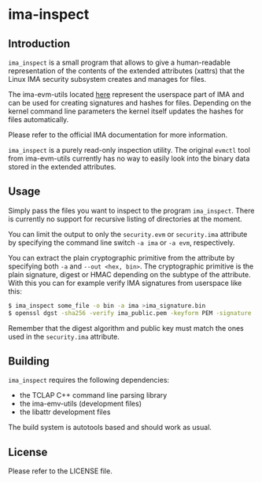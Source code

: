 # ima-inspect

## Introduction

`ima_inspect` is a small program that allows to give a human-readable
representation of the contents of the extended attributes (xattrs) that the
Linux IMA security subsystem creates and manages for files.

The ima-evm-utils located [here](https://git.code.sf.net/p/linux-ima/ima-evm-utils)
represent the userspace part of IMA and can be used for creating signatures
and hashes for files. Depending on the kernel command line parameters the
kernel itself updates the hashes for files automatically.

Please refer to the official IMA documentation for more information.

`ima_inspect` is a purely read-only inspection utility. The original `evmctl`
tool from ima-evm-utils currently has no way to easily look into the binary
data stored in the extended attributes.

## Usage

Simply pass the files you want to inspect to the program `ima_inspect`. There
is currently no support for recursive listing of directories at the moment.

You can limit the output to only the `security.evm` or `security.ima`
attribute by specifying the command line switch `-a ima` or `-a evm`,
respectively.

You can extract the plain cryptographic primitive from the attribute by
specifying both `-a` and `--out <hex, bin>`. The cryptographic primitive is
the plain signature, digest or HMAC depending on the subtype of the attribute.
With this you can for example verify IMA signatures from userspace like this:

```sh
$ ima_inspect some_file -o bin -a ima >ima_signature.bin
$ openssl dgst -sha256 -verify ima_public.pem -keyform PEM -signature ./ima_signature.bin some_file
```

Remember that the digest algorithm and public key must match the ones used in
the `security.ima` attribute.

## Building

`ima_inspect` requires the following dependencies:

- the TCLAP C++ command line parsing library
- the ima-emv-utils (development files)
- the libattr development files

The build system is autotools based and should work as usual.


## License

Please refer to the LICENSE file.

